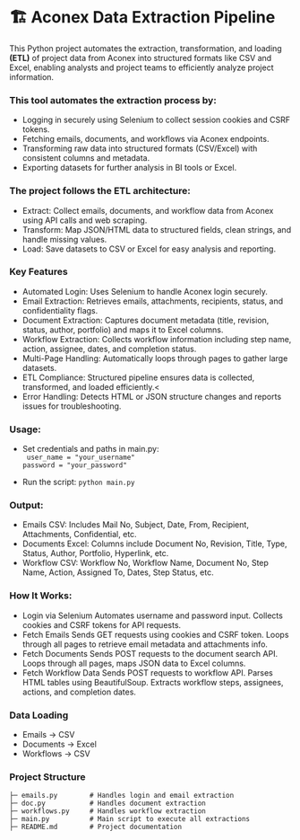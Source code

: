 # 🏗️ Aconex Data Extraction Pipeline

This Python project automates the extraction, transformation, 
and loading **(ETL)** of project data from Aconex into structured formats like CSV and Excel, 
enabling analysts and project teams to efficiently analyze project information.

### This tool automates the extraction process by:
- Logging in securely using Selenium to collect session cookies and CSRF tokens.
- Fetching emails, documents, and workflows via Aconex endpoints.
- Transforming raw data into structured formats (CSV/Excel) with consistent columns and metadata.
- Exporting datasets for further analysis in BI tools or Excel.

### The project follows the ETL architecture:
- Extract: Collect emails, documents, and workflow data from Aconex using API calls and web scraping.
- Transform: Map JSON/HTML data to structured fields, clean strings, and handle missing values.
- Load: Save datasets to CSV or Excel for easy analysis and reporting.

### Key Features
- Automated Login: Uses Selenium to handle Aconex login securely.
- Email Extraction: Retrieves emails, attachments, recipients, status, and confidentiality flags.
- Document Extraction: Captures document metadata (title, revision, status, author, portfolio) and maps it to Excel columns.
- Workflow Extraction: Collects workflow information including step name, action, assignee, dates, and completion status.
- Multi-Page Handling: Automatically loops through pages to gather large datasets.
- ETL Compliance: Structured pipeline ensures data is collected, transformed, and loaded efficiently.<
- Error Handling: Detects HTML or JSON structure changes and reports issues for troubleshooting.

### Usage:
- Set credentials and paths in main.py:<br>
      ` user_name = "your_username"`<br>
      `password = "your_password"`

- Run the script:
  `python main.py`

### Output:
- Emails CSV: Includes Mail No, Subject, Date, From, Recipient, Attachments, Confidential, etc.
- Documents Excel: Columns include Document No, Revision, Title, Type, Status, Author, Portfolio, Hyperlink, etc.
- Workflow CSV: Workflow No, Workflow Name, Document No, Step Name, Action, Assigned To, Dates, Step Status, etc.

### How It Works:
- Login via Selenium
    Automates username and password input.
    Collects cookies and CSRF tokens for API requests.
- Fetch Emails
    Sends GET requests using cookies and CSRF token.
    Loops through all pages to retrieve email metadata and attachments info.
- Fetch Documents
    Sends POST requests to the document search API.
    Loops through all pages, maps JSON data to Excel columns.
- Fetch Workflow Data
    Sends POST requests to workflow API.
    Parses HTML tables using BeautifulSoup.
    Extracts workflow steps, assignees, actions, and completion dates.

### Data Loading
  - Emails → CSV
  - Documents → Excel
  - Workflows → CSV


### Project Structure
```aconex_scraper/
├─ emails.py        # Handles login and email extraction
├─ doc.py           # Handles document extraction
├─ workflows.py     # Handles workflow extraction
├─ main.py          # Main script to execute all extractions
├─ README.md        # Project documentation
